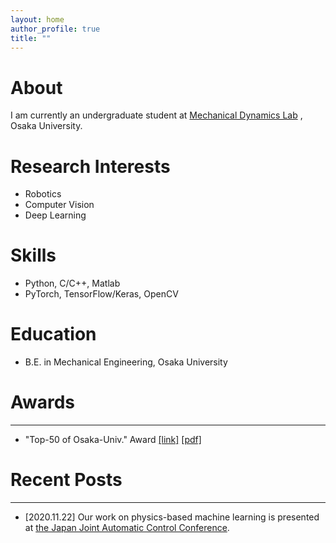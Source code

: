 ```yaml
---
layout: home
author_profile: true
title: ""
---
```

# About
  I am currently an undergraduate student at [Mechanical Dynamics Lab](https://ishikawa-lab.sakura.ne.jp/) , Osaka University.

# Research Interests
  - Robotics
  - Computer Vision
  - Deep Learning

# Skills
  - Python, C/C++, Matlab
  - PyTorch, TensorFlow/Keras, OpenCV

# Education
  - B.E. in Mechanical Engineering, Osaka University

# Awards
***
  - "Top-50 of Osaka-Univ." Award [[link]](https://www.celas.osaka-u.ac.jp/top-50-of-osaka-univ/) [[pdf]](https://www.celas.osaka-u.ac.jp/wp-content/uploads/2019/01/h30_prize_recipients.pdf)

# Recent Posts
***
  - \[2020.11.22\] Our work on physics-based machine learning is presented at [the Japan Joint Automatic Control Conference](https://www.sice.jp/rengo63/).